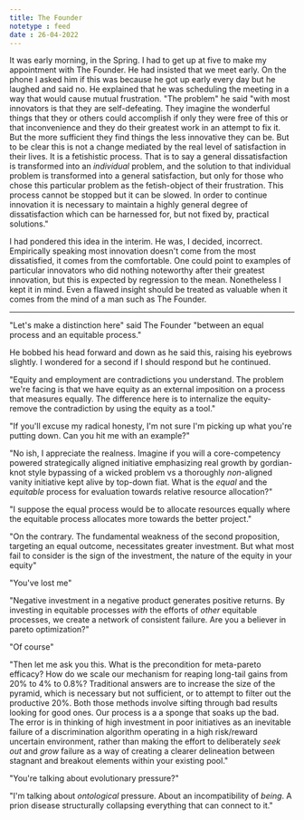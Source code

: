 ```yaml
---
title: The Founder
notetype : feed
date : 26-04-2022
---
```


It was early morning, in the Spring. I had to get up at five to make my appointment with The Founder. He had insisted that we meet early. On the phone I asked him if this was because he got up early every day but he laughed and said no. He explained that he was scheduling the meeting in a way that would cause mutual frustration. "The problem" he said "with most innovators is that they are self-defeating. They imagine the wonderful things that they or others could accomplish if only they were free of this or that inconvenience and they do their greatest work in an attempt to fix it. But the more sufficient they find things the less innovative they can be. But to be clear this is not a change mediated by the real level of satisfaction in their lives. It is a fetishistic process. That is to say a general dissatisfaction is transformed into an *individual* problem, and the solution to that individual problem is transformed into a general satisfaction, but only for those who chose this particular problem as the fetish-object of their frustration. This process cannot be stopped but it can be slowed. In order to continue innovation it is necessary to maintain a highly general degree of dissatisfaction which can be harnessed for, but not fixed by, practical solutions."

I had pondered this idea in the interim. He was, I decided, incorrect. Empirically speaking most innovation doesn't come from the most dissatisfied, it comes from the comfortable. One could point to examples of particular innovators who did nothing noteworthy after their greatest innovation, but this is expected by regression to the mean. Nonetheless I kept it in mind. Even a flawed insight should be treated as valuable when it comes from the mind of a man such as The Founder. 

---

"Let's make a distinction here" said The Founder "between an equal process and an equitable process."

He bobbed his head forward and down as he said this, raising his eyebrows slightly. I wondered for a second if I should respond but he continued.

"Equity and employment are contradictions you understand. The problem we're facing is that we have equity as an external imposition on a process that measures equally. The difference here is to internalize the equity- remove the contradiction by using the equity as a tool."

"If you'll excuse my radical honesty, I'm not sure I'm picking up what you're putting down. Can you hit me with an example?"

"No ish, I appreciate the realness. Imagine if you will a core-competency powered strategically aligned initiative emphasizing real growth by gordian-knot style bypassing of a wicked problem vs a thoroughly *non*-aligned vanity initiative kept alive by top-down fiat. What is the *equal* and the *equitable* process for evaluation towards relative resource allocation?"

"I suppose the equal process would be to allocate resources equally where the equitable process allocates more towards the better project."

"On the contrary. The fundamental weakness of the second proposition, targeting an equal outcome, necessitates greater investment. But what most fail to consider is the sign of the investment, the nature of the equity in your equity"

"You've lost me"

"Negative investment in a negative product generates positive returns. By investing in equitable processes *with* the efforts of *other* equitable processes, we create a network of consistent failure. Are you a believer in pareto optimization?"

"Of course"

"Then let me ask you this. What is the precondition for meta-pareto efficacy? How do we scale our mechanism for reaping long-tail gains from 20% to 4% to 0.8%? Traditional answers are to increase the size of the pyramid, which is necessary but not sufficient, or to attempt to filter out the productive 20%. Both those methods involve sifting through bad results looking for good ones. Our process is a a sponge that soaks up the bad. The error is in thinking of high investment in poor initiatives as an inevitable failure of a discrimination algorithm operating in a high risk/reward uncertain environment, rather than making the effort to deliberately *seek out* and *grow* failure as a way of creating a clearer delineation between stagnant and breakout elements within your existing pool."

"You're talking about evolutionary pressure?"

"I'm talking about *ontological* pressure. About an incompatibility of *being*. A prion disease structurally collapsing everything that can connect to it."